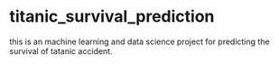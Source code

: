 # titanic_survival_prediction
this is an machine learning and data science project for predicting the survival of tatanic accident.
